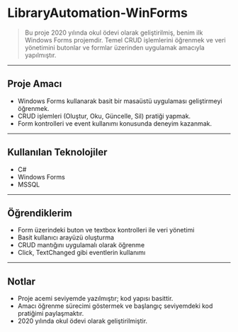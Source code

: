 # LibraryAutomation-WinForms

> Bu proje 2020 yılında okul ödevi olarak geliştirilmiş, benim ilk Windows Forms projemdir. Temel CRUD işlemlerini öğrenmek ve veri yönetimini butonlar ve formlar üzerinden uygulamak amacıyla yapılmıştır.

---

## Proje Amacı
- Windows Forms kullanarak basit bir masaüstü uygulaması geliştirmeyi öğrenmek.
- CRUD işlemleri (Oluştur, Oku, Güncelle, Sil) pratiği yapmak.
- Form kontrolleri ve event kullanımı konusunda deneyim kazanmak.

---

## Kullanılan Teknolojiler
- C#  
- Windows Forms
- MSSQL

---

## Öğrendiklerim
- Form üzerindeki buton ve textbox kontrolleri ile veri yönetimi
- Basit kullanıcı arayüzü oluşturma
- CRUD mantığını uygulamalı olarak öğrenme
- Click, TextChanged gibi eventlerin kullanımı

---

## Notlar
- Proje acemi seviyemde yazılmıştır; kod yapısı basittir.
- Amacı öğrenme sürecimi göstermek ve başlangıç seviyemdeki kod pratiğimi paylaşmaktır.
- 2020 yılında okul ödevi olarak geliştirilmiştir.
